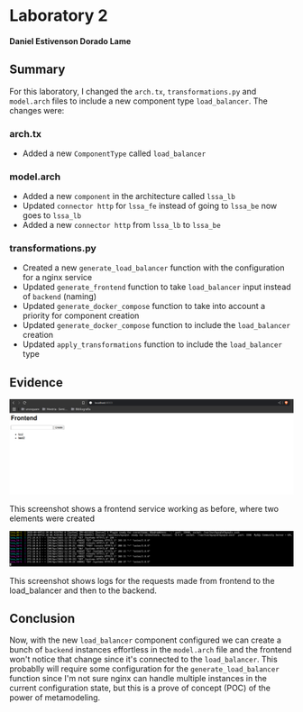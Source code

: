 # Laboratory 2
#### Daniel Estivenson Dorado Lame

## Summary
For this laboratory, I changed the `arch.tx`, `transformations.py` and `model.arch` files to include a new component type `load_balancer`. The changes were:

### arch.tx
- Added a new `ComponentType` called `load_balancer`

### model.arch
- Added a new `component` in the architecture called `lssa_lb`
- Updated `connector http` for `lssa_fe` instead of going to `lssa_be` now goes to `lssa_lb`
- Added a new `connector http` from `lssa_lb` to `lssa_be`

### transformations.py
- Created a new `generate_load_balancer` function with the configuration for a nginx service
- Updated `generate_frontend` function to take `load_balancer` input instead of `backend` (naming)
- Updated `generate_docker_compose` function to take into account a priority for component creation 
- Updated `generate_docker_compose` function to include the `load_balancer` creation
- Updated `apply_transformations` function to include the `load_balancer` type


## Evidence
![Frontend with two elements created](images/fe.png)

This screenshot shows a frontend service working as before, where two elements were created


![Docker Compose logs](images/dc.png)

This screenshot shows logs for the requests made from frontend to the load_balancer and then to the backend.


## Conclusion
Now, with the new `load_balancer` component configured we can create a bunch of `backend` instances effortless in the `model.arch` file and the frontend won't notice that change since it's connected to the `load_balancer`. This probablly will require some configuration for the `generate_load_balancer` function since I'm not sure nginx can handle multiple instances in the current configuration state, but this is a prove of concept (POC) of the power of metamodeling.
